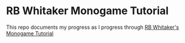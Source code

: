 # RB Whitaker Monogame Tutorial

This repo documents my progress as I progress through [RB Whitaker's Monogame Tutorial](http://rbwhitaker.wikidot.com/monogame-tutorials)